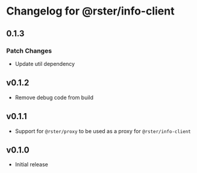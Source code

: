 # Changelog for @rster/info-client

## 0.1.3

### Patch Changes

- Update util dependency

## v0.1.2

- Remove debug code from build

## v0.1.1

- Support for `@rster/proxy` to be used as a proxy for `@rster/info-client`

## v0.1.0

- Initial release
